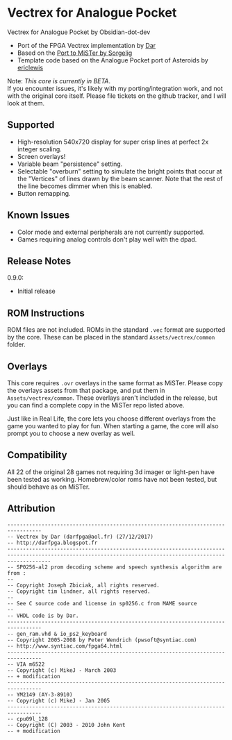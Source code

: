 # Vectrex for Analogue Pocket

Vectrex for Analogue Pocket by Obsidian-dot-dev

+ Port of the FPGA Vectrex implementation by [Dar](https://darfpga.blogspot.com/)
+ Based on the [Port to MiSTer by Sorgelig](https://github.com/MiSTer-devel/Vectrex_MiSTer)
+ Template code based on the Analogue Pocket port of Asteroids by [ericlewis](https://github.com/ericlewis/openfpga-asteroids)

Note:  *This core is currently in BETA*.  
If you encounter issues, it's likely with my porting/integration work, and not with the original core itself.  Please file tickets on the github tracker, and I will look at them.

## Supported

+ High-resolution 540x720 display for super crisp lines at perfect 2x integer scaling.
+ Screen overlays!
+ Variable beam "persistence" setting.
+ Selectable "overburn" setting to simulate the bright points that occur at the "Vertices" of lines drawn by the beam scanner.  Note that the rest of the line becomes dimmer when this is enabled.
+ Button remapping.

## Known Issues

+ Color mode and external peripherals are not currently supported.
+ Games requiring analog controls don't play well with the dpad.

## Release Notes

0.9.0:
+ Initial release

## ROM Instructions

ROM files are not included.  ROMs in the standard `.vec` format are supported by the core.  These can be placed in the standard `Assets/vectrex/common` folder.

## Overlays

This core requires `.ovr` overlays in the same format as MiSTer.  Please copy the overlays assets from that package, and put them in `Assets/vectrex/common`.   These overlays aren't included in the release, but you can find a complete copy in the MiSTer repo listed above.

Just like in Real Life, the core lets you choose different overlays from the game you wanted to play for fun.  When starting a game, the core will also prompt you to choose a new overlay as well.

## Compatibility

All 22 of the original 28 games not requiring 3d imager or light-pen have been tested as working.  Homebrew/color roms have not been tested, but should behave as on MiSTer.

## Attribution

```
---------------------------------------------------------------------------------
-- Vectrex by Dar (darfpga@aol.fr) (27/12/2017)
-- http://darfpga.blogspot.fr
----------------------------------------------------------------------------------------------------------------------------------------------------------
-- SP0256-al2 prom decoding scheme and speech synthesis algorithm are from :
--
-- Copyright Joseph Zbiciak, all rights reserved.
-- Copyright tim lindner, all rights reserved.
--
-- See C source code and license in sp0256.c from MAME source
--
-- VHDL code is by Dar.
---------------------------------------------------------------------------------
-- gen_ram.vhd & io_ps2_keyboard
-- Copyright 2005-2008 by Peter Wendrich (pwsoft@syntiac.com)
-- http://www.syntiac.com/fpga64.html
---------------------------------------------------------------------------------
-- VIA m6522
-- Copyright (c) MikeJ - March 2003
-- + modification
---------------------------------------------------------------------------------
-- YM2149 (AY-3-8910)
-- Copyright (c) MikeJ - Jan 2005
---------------------------------------------------------------------------------
-- cpu09l_128
-- Copyright (C) 2003 - 2010 John Kent
-- + modification
```